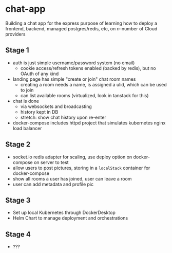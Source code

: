 # chat-app

Building a chat app for the express purpose of learning how to deploy a frontend, backend, managed postgres/redis, etc, on _n_-number of Cloud providers

## Stage 1
- auth is just simple username/password system (no email)
  - cookie access/refresh tokens enabled (backed by redis), but no OAuth of any kind
- landing page has simple "create or join" chat room names
  - creating a room needs a name, is assigned a ulid, which can be used to join
  - can list available rooms (virtualized, look in tanstack for this)
- chat is done
  - via websockets and broadcasting
  - history kept in DB
  - stretch: show chat history upon re-enter
- docker-compose includes httpd project that simulates kubernetes nginx load balancer

## Stage 2
- socket.io redis adapter for scaling, use deploy option on docker-compose on server to test
- allow users to post pictures, storing in a `localStack` container for docker-compose
- show all rooms a user has joined, user can leave a room
- user can add metadata and profile pic

## Stage 3
- Set up local Kubernetes through DockerDesktop
- Helm Chart to manage deployment and orchestrations

## Stage 4
- ???

